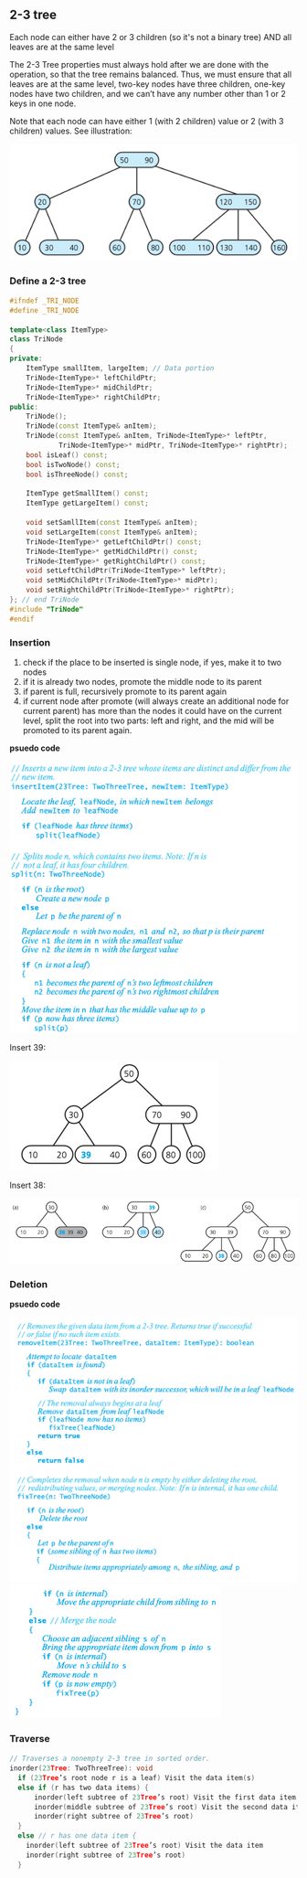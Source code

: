 ## 2-3 tree

Each node can either have 2 or 3 children (so it's not a binary tree) AND all leaves are at the same level

The 2-3 Tree properties must always hold after we are done with the operation, so that the tree remains balanced. Thus, we must ensure that all leaves are at the same level, two-key nodes have three children, one-key nodes have two children, and we can’t have any number other than 1 or 2 keys in one node.

Note that each node can have either 1 (with 2 children) value or 2 (with 3 children) values. See illustration:

![Screen Shot 2020-07-10 at 1.28.43 PM.png](resources/283B7738A5DEA63D34036616ECDC5BC2.png)

### Define a 2-3 tree

```c++
#ifndef _TRI_NODE
#define _TRI_NODE

template<class ItemType>
class TriNode
{
private:
    ItemType smallItem, largeItem; // Data portion
    TriNode<ItemType>* leftChildPtr;
    TriNode<ItemType>* midChildPtr;
    TriNode<ItemType>* rightChildPtr;
public:
    TriNode();
    TriNode(const ItemType& anItem);
    TriNode(const ItemType& anItem, TriNode<ItemType>* leftPtr, 
            TriNode<ItemType>* midPtr, TriNode<ItemType>* rightPtr);
    bool isLeaf() const;
    bool isTwoNode() const;
    bool isThreeNode() const;
    
    ItemType getSmallItem() const;
    ItemType getLargeItem() const;
    
    void setSamllItem(const ItemType& anItem);
    void setLargeItem(const ItemType& anItem);
    TriNode<ItemType>* getLeftChildPtr() const; 
    TriNode<ItemType>* getMidChildPtr() const; 
    TriNode<ItemType>* getRightChildPtr() const;
    void setLeftChildPtr(TriNode<ItemType>* leftPtr); 
    void setMidChildPtr(TriNode<ItemType>* midPtr); 
    void setRightChildPtr(TriNode<ItemType>* rightPtr);
}; // end TriNode
#include "TriNode"
#endif
```

### Insertion

1. check if the place to be inserted is single node, if yes, make it to two nodes
2. if it is already two nodes, promote the middle node to its parent
3. if parent is full, recursively promote to its parent again
4. if current node after promote (will always create an additional node for current parent) has more than the nodes it could have on the current level, split the root into two parts: left and right, and the mid will be promoted to its parent again.

**psuedo code**

![Screen Shot 2020-07-10 at 1.55.47 PM.png](resources/28E3872636082A2C1764A026DF318468.png)

Insert 39:

![Screen Shot 2020-07-10 at 1.48.25 PM.png](resources/02748437CBE0B912DB4B406D5D0B4CE7.png)

Insert 38:

![Screen Shot 2020-07-10 at 1.49.01 PM.png](resources/2D198B8844EC22B6987B7A9EDFD8124A.png)

### Deletion

**psuedo code**

![Screen Shot 2020-07-10 at 5.13.00 PM.png](resources/EE254AE796360DA8DB94151FE85C4A3B.png)
![Screen Shot 2020-07-10 at 5.13.40 PM.png](resources/B960E3DBFD20EC398B876992BB7DF0FC.png)

### Traverse

```c
// Traverses a nonempty 2-3 tree in sorted order. 
inorder(23Tree: TwoThreeTree): void
  if (23Tree’s root node r is a leaf) Visit the data item(s)
  else if (r has two data items) {
      inorder(left subtree of 23Tree’s root) Visit the first data item
      inorder(middle subtree of 23Tree’s root) Visit the second data item
      inorder(right subtree of 23Tree’s root) 
  }
  else // r has one data item {
    inorder(left subtree of 23Tree’s root) Visit the data item
    inorder(right subtree of 23Tree’s root)
  }
```